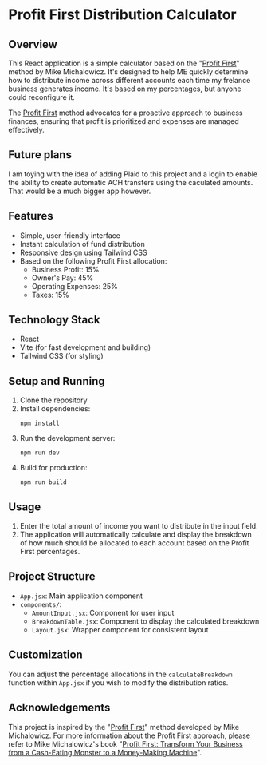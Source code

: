 # Profit First Distribution Calculator

## Overview

This React application is a simple calculator based on the "[Profit First](https://amzn.to/3LF9lKN)" method by Mike Michalowicz. It's designed to help ME quickly determine how to distribute income across different accounts each time my frelance business generates income. It's based on my percentages, but anyone could reconfigure it.

The [Profit First](https://amzn.to/3LF9lKN) method advocates for a proactive approach to business finances, ensuring that profit is prioritized and expenses are managed effectively.

## Future plans

I am toying with the idea of adding Plaid to this project and a login to enable the ability to create automatic ACH transfers using the caculated amounts. That would be a much bigger app however.

## Features

- Simple, user-friendly interface
- Instant calculation of fund distribution
- Responsive design using Tailwind CSS
- Based on the following Profit First allocation:
  - Business Profit: 15%
  - Owner's Pay: 45%
  - Operating Expenses: 25%
  - Taxes: 15%

## Technology Stack

- React
- Vite (for fast development and building)
- Tailwind CSS (for styling)

## Setup and Running

1. Clone the repository
2. Install dependencies:
   ```
   npm install
   ```
3. Run the development server:
   ```
   npm run dev
   ```
4. Build for production:
   ```
   npm run build
   ```

## Usage

1. Enter the total amount of income you want to distribute in the input field.
2. The application will automatically calculate and display the breakdown of how much should be allocated to each account based on the Profit First percentages.

## Project Structure

- `App.jsx`: Main application component
- `components/`:
  - `AmountInput.jsx`: Component for user input
  - `BreakdownTable.jsx`: Component to display the calculated breakdown
  - `Layout.jsx`: Wrapper component for consistent layout

## Customization

You can adjust the percentage allocations in the `calculateBreakdown` function within `App.jsx` if you wish to modify the distribution ratios.


## Acknowledgements

This project is inspired by the "[Profit First](https://amzn.to/3LF9lKN)" method developed by Mike Michalowicz. For more information about the Profit First approach, please refer to Mike Michalowicz's book "[Profit First: Transform Your Business from a Cash-Eating Monster to a Money-Making Machine](https://amzn.to/3LF9lKN)".


